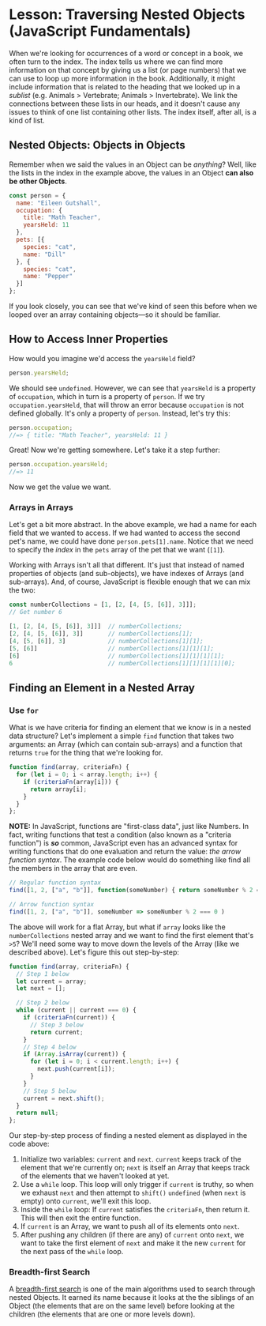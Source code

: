 # Lesson: Traversing Nested Objects (JavaScript Fundamentals)

When we're looking for occurrences of a word or concept in a book, we often turn to the index. The index tells us where we can find more information on that concept by giving us a list (or page numbers) that we can use to loop up more information in the book. Additionally, it might include information that is related to the heading that we looked up in a _sublist_ (e.g. Animals > Vertebrate; Animals > Invertebrate). We link the connections between these lists in our heads, and it doesn't cause any issues to think of one list containing other lists. The index itself, after all, is a kind of list.

## Nested Objects: Objects in Objects

Remember when we said the values in an Object can be _anything_? Well, like the lists in the index in the example above, the values in an Object **can also be other Objects**.

```js
const person = {
  name: "Eileen Gutshall",
  occupation: {
    title: "Math Teacher",
    yearsHeld: 11
  },
  pets: [{
    species: "cat",
    name: "Dill"
  }, {
    species: "cat",
    name: "Pepper"
  }]
};
```

If you look closely, you can see that we've kind of seen this before when we looped over an array containing objects—so it should be familiar.

## How to Access Inner Properties

How would you imagine we'd access the `yearsHeld` field?

```js
person.yearsHeld;
```

We should see `undefined`. However, we can see that `yearsHeld` is a property of `occupation`, which in turn is a property of `person`. If we try `occupation.yearsHeld`, that will throw an error because `occupation` is not defined globally. It's only a property of `person`. Instead, let's try this:

```js
person.occupation;
//=> { title: "Math Teacher", yearsHeld: 11 }
```

Great! Now we're getting somewhere. Let's take it a step further:

```js
person.occupation.yearsHeld;
//=> 11
```

Now we get the value we want.

### Arrays in Arrays

Let's get a bit more abstract. In the above example, we had a name for each field that we wanted to access. If we had wanted to access the second pet's name, we could have done `person.pets[1].name`. Notice that we need to specify the _index_ in the `pets` array of the pet that we want (`[1]`).

Working with Arrays isn't all that different. It's just that instead of named properties of objects (and sub-objects), we have indexes of Arrays (and sub-arrays). And, of course, JavaScript is flexible enough that we can mix the two:

```js
const numberCollections = [1, [2, [4, [5, [6]], 3]]];
// Get number 6

[1, [2, [4, [5, [6]], 3]]]  // numberCollections;
[2, [4, [5, [6]], 3]]       // numberCollections[1];
[4, [5, [6]], 3]            // numberCollections[1][1];
[5, [6]]                    // numberCollections[1][1][1];
[6]                         // numberCollections[1][1][1][1];
6                           // numberCollections[1][1][1][1][0];
```

## Finding an Element in a Nested Array

### Use `for`

What is we have criteria for finding an element that we know is in a nested data structure? Let's implement a simple `find` function that takes two arguments: an Array (which can contain sub-arrays) and a function that returns `true` for the thing that we're looking for.

```js
function find(array, criteriaFn) {
  for (let i = 0; i < array.length; i++) {
    if (criteriaFn(array[i])) {
      return array[i];
    }
  }
};
```

**NOTE:** In JavaScript, functions are "first-class data", just like Numbers. In fact, writing functions that test a condition (also known as a "criteria function") is **_so_** common, JavaScript even has an advanced syntax for writing functions that do one evaluation and return the value: _the arrow function syntax_. The example code below would do something like find all the members in the array that are even.

```js
// Regular function syntax
find([1, 2, ["a", "b"]], function(someNumber) { return someNumber % 2 === 0 })

// Arrow function syntax
find([1, 2, ["a", "b"]], someNumber => someNumber % 2 === 0 )
```

The above will work for a flat Array, but what if `array` looks like the `numberCollections` nested array and we want to find the first element that's `>5`? We'll need some way to move down the levels of the Array (like we described above). Let's figure this out step-by-step:

```js
function find(array, criteriaFn) {
  // Step 1 below
  let current = array;
  let next = [];

  // Step 2 below
  while (current || current === 0) {
    if (criteriaFn(current)) {
      // Step 3 below
      return current;
    }
    // Step 4 below
    if (Array.isArray(current)) {
      for (let i = 0; i < current.length; i++) {
        next.push(current[i]);
      }
    }
    // Step 5 below
    current = next.shift();
  }
  return null;
};
```

Our step-by-step process of finding a nested element as displayed in the code above:

1. Initialize two variables: `current` and `next`. `current` keeps track of the element that we're currently on; `next` is itself an Array that keeps track of the elements that we haven't looked at yet.
2. Use a `while` loop. This loop will only trigger if `current` is truthy, so when we exhaust `next` and then attempt to `shift()` `undefined` (when `next` is empty) onto `current`, we'll exit this loop.
3. Inside the `while` loop: If `current` satisfies the `criteriaFn`, then return it. This will then exit the entire function.
4. If `current` is an Array, we want to push all of its elements onto `next`.
5. After pushing any children (if there are any) of `current` onto `next`, we want to take the first element of `next` and make it the new `current` for the next pass of the `while` loop.

### Breadth-first Search

A [breadth-first search](https://en.wikipedia.org/wiki/Breadth-first_search) is one of the main algorithms used to search through nested Objects. It earned its name because it looks at the the siblings of an Object (the elements that are on the same level) before looking at the children (the elements that are one or more levels down).
